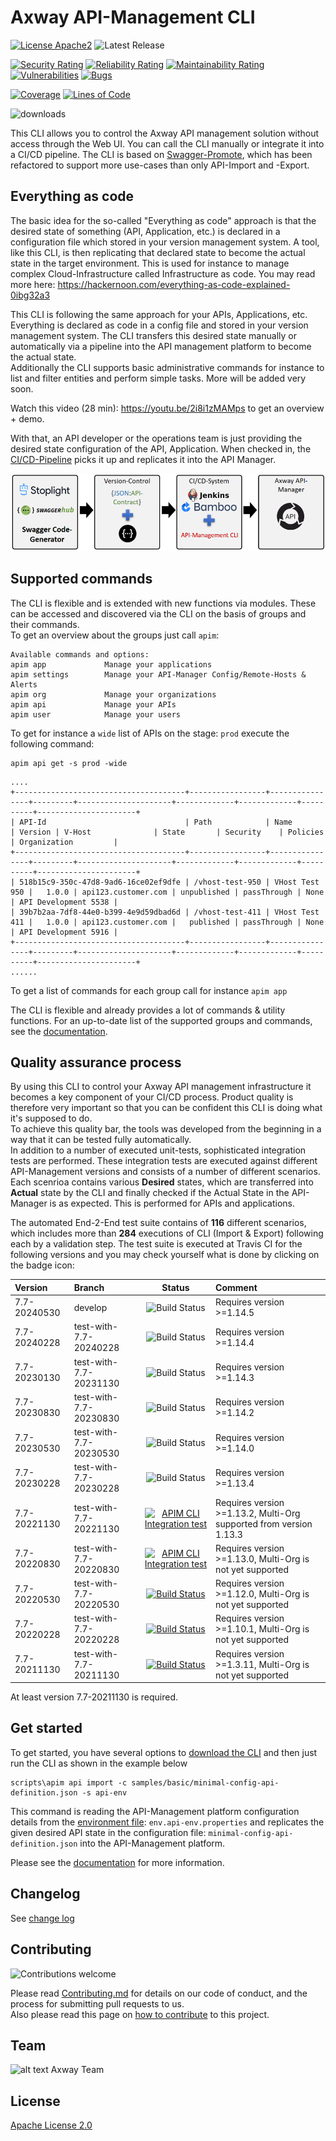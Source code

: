 # Axway API-Management CLI

[![License Apache2](https://img.shields.io/hexpm/l/plug.svg)](http://www.apache.org/licenses/LICENSE-2.0)
![Latest Release](https://img.shields.io/github/v/release/Axway-API-Management-Plus/apim-cli)

[![Security Rating](https://sonarcloud.io/api/project_badges/measure?project=Axway-API-Management-Plus_apim-cli&metric=security_rating)](https://sonarcloud.io/summary/new_code?id=Axway-API-Management-Plus_apim-cli)
[![Reliability Rating](https://sonarcloud.io/api/project_badges/measure?project=Axway-API-Management-Plus_apim-cli&metric=reliability_rating)](https://sonarcloud.io/summary/new_code?id=Axway-API-Management-Plus_apim-cli)
[![Maintainability Rating](https://sonarcloud.io/api/project_badges/measure?project=Axway-API-Management-Plus_apim-cli&metric=sqale_rating)](https://sonarcloud.io/summary/overall?id=Axway-API-Management-Plus_apim-cli)
[![Vulnerabilities](https://sonarcloud.io/api/project_badges/measure?project=Axway-API-Management-Plus_apim-cli&metric=vulnerabilities)](https://sonarcloud.io/summary/overall?id=Axway-API-Management-Plus_apim-cli)
[![Bugs](https://sonarcloud.io/api/project_badges/measure?project=Axway-API-Management-Plus_apim-cli&metric=bugs)](https://sonarcloud.io/summary/new_code?id=Axway-API-Management-Plus_apim-cli)

[![Coverage](https://sonarcloud.io/api/project_badges/measure?project=Axway-API-Management-Plus_apim-cli&metric=coverage)](https://sonarcloud.io/summary/new_code?id=Axway-API-Management-Plus_apim-cli)
[![Lines of Code](https://sonarcloud.io/api/project_badges/measure?project=Axway-API-Management-Plus_apim-cli&metric=ncloc)](https://sonarcloud.io/summary/new_code?id=Axway-API-Management-Plus_apim-cli)


![downloads](https://img.shields.io/github/downloads/Axway-API-Management-Plus/apim-cli/total)


This CLI allows you to control the Axway API management solution without access through the Web UI. You can call the CLI manually or integrate it into a CI/CD pipeline. The CLI is based on [Swagger-Promote](https://github.com/Axway-API-Management-Plus/apimanager-swagger-promote), which has been refactored to support more use-cases than only API-Import and -Export.

## Everything as code
The basic idea for the so-called "Everything as code" approach is that the desired state of something (API, Application, etc.) is declared in a configuration file which stored in your version management system. A tool, like this CLI, is then replicating that declared state to become the actual state in the target environment. This is used for instance to manage complex Cloud-Infrastructure called Infrastructure as code. You may read more here: https://hackernoon.com/everything-as-code-explained-0ibg32a3  
  
This CLI is following the same approach for your APIs, Applications, etc. Everything is declared as code in a config file and stored in your version management system. The CLI transfers this desired state manually or automatically via a pipeline into the API management platform to become the actual state.  
Additionally the CLI supports basic administrative commands for instance to list and filter entities and perform simple tasks. More will be added very soon.    

Watch this video (28 min): https://youtu.be/2i8i1zMAMps to get an overview + demo.

With that, an API developer or the operations team is just providing the desired state configuration of the API, Application. When checked in, the [CI/CD-Pipeline](https://github.com/Axway-API-Management-Plus/apim-cli/wiki/7.-Pipeline-integration) picks it up and replicates it into the API Manager. 

![API Manager CLI overview](https://github.com/Axway-API-Management-Plus/apim-cli/blob/develop/misc/images/apim-cli-overview.png )

## Supported commands

The CLI is flexible and is extended with new functions via modules. These can be accessed and discovered via the CLI on the basis of groups and their commands.  
To get an overview about the groups just call `apim`:
```
Available commands and options:
apim app             Manage your applications 
apim settings        Manage your API-Manager Config/Remote-Hosts & Alerts
apim org             Manage your organizations
apim api             Manage your APIs 
apim user            Manage your users 
```
To get for instance a `wide` list of APIs on the stage: `prod` execute the following command:
```
apim api get -s prod -wide
```
```
....
+--------------------------------------+-----------------+----------------+---------+---------------------+-------------+-------------+----------+----------------------+
| API-Id                               | Path            | Name           | Version | V-Host              | State       | Security    | Policies | Organization         |
+--------------------------------------+-----------------+----------------+---------+---------------------+-------------+-------------+----------+----------------------+
| 518b15c9-350c-47d8-9ad6-16ce02ef9dfe | /vhost-test-950 | VHost Test 950 |   1.0.0 | api123.customer.com | unpublished | passThrough | None     | API Development 5538 |
| 39b7b2aa-7df8-44e0-b399-4e9d59dbad6d | /vhost-test-411 | VHost Test 411 |   1.0.0 | api123.customer.com |   published | passThrough | None     | API Development 5916 |
+--------------------------------------+-----------------+----------------+---------+---------------------+-------------+-------------+----------+----------------------+
......
```

To get a list of commands for each group call for instance `apim app`

The CLI is flexible and already provides a lot of commands & utility functions. For an up-to-date list of the supported groups and commands, see the [documentation](https://github.com/Axway-API-Management-Plus/apim-cli/wiki#supported-commands).

## Quality assurance process
By using this CLI to control your Axway API management infrastructure it becomes a key component of your CI/CD process. Product quality is therefore very important so that you can be confident this CLI is doing what it's supposed to do.  
To achieve this quality bar, the tools was developed from the beginning in a way that it can be tested fully automatically.  
In addition to a number of executed unit-tests, sophisticated integration tests are performed. These integration tests are executed against different API-Management versions and consists of a number of different scenarios. Each scenrioa contains various __Desired__ states, which are transferred into __Actual__ state by the CLI and finally checked if the Actual State in the API-Manager is as expected. This is performed for APIs and applications.   

The automated End-2-End test suite contains of __116__ different scenarios, which includes more than __284__ executions of CLI (Import & Export) following each by a validation step. The test suite is executed at Travis CI for the following versions and you may check yourself what is done by clicking on the badge icon:  

| Version      | Branch                                              | Status | Comment                                                            | 
|:-------------|:----------------------------------------------------| :---:  |:-------------------------------------------------------------------|
| 7.7-20240530 | develop                                             |![Build Status](https://github.com/Axway-API-Management-Plus/apim-cli/actions/workflows/integration-test.yml/badge.svg)| Requires version >=1.14.5                                          |
| 7.7-20240228 | test-with-7.7-20240228                              |![Build Status](https://github.com/Axway-API-Management-Plus/apim-cli/actions/workflows/integration-test.yml/badge.svg)| Requires version >=1.14.4                                          |
| 7.7-20230130 | test-with-7.7-20231130                              |![Build Status](https://github.com/Axway-API-Management-Plus/apim-cli/actions/workflows/integration-test.yml/badge.svg)| Requires version >=1.14.3                                          |   
| 7.7-20230830 | test-with-7.7-20230830                              |![Build Status](https://github.com/Axway-API-Management-Plus/apim-cli/actions/workflows/integration-test.yml/badge.svg)| Requires version >=1.14.2                                          |   
| 7.7-20230530 | test-with-7.7-20230530                              |![Build Status](https://github.com/Axway-API-Management-Plus/apim-cli/actions/workflows/integration-test.yml/badge.svg)| Requires version >=1.14.0                                          |   
| 7.7-20230228 | test-with-7.7-20230228                              |![Build Status](https://github.com/Axway-API-Management-Plus/apim-cli/actions/workflows/integration-test.yml/badge.svg)| Requires version >=1.13.4                                          |
| 7.7-20221130 | test-with-7.7-20221130                              |[![APIM CLI Integration test](https://github.com/Axway-API-Management-Plus/apim-cli/actions/workflows/integration-test.yml/badge.svg)](https://github.com/Axway-API-Management-Plus/apim-cli/actions/workflows/integration-test.yml)| Requires version >=1.13.2, Multi-Org supported from version 1.13.3 |
| 7.7-20220830 | test-with-7.7-20220830                              |[![APIM CLI Integration test](https://github.com/Axway-API-Management-Plus/apim-cli/actions/workflows/integration-test.yml/badge.svg?branch=test-with-7.7-20220830)](https://github.com/Axway-API-Management-Plus/apim-cli/actions/workflows/integration-test.yml)| Requires version >=1.13.0, Multi-Org is not yet supported          |
| 7.7-20220530 | test-with-7.7-20220530                              | [![Build Status](https://img.shields.io/travis/Axway-API-Management-Plus/apim-cli/test-with-7.7-20211130)](https://app.travis-ci.com/github/Axway-API-Management-Plus/apim-cli/branches)| Requires version >=1.12.0, Multi-Org is not yet supported          |
| 7.7-20220228 | test-with-7.7-20220228                              | [![Build Status](https://img.shields.io/travis/Axway-API-Management-Plus/apim-cli/test-with-7.7-20220228)](https://app.travis-ci.com/github/Axway-API-Management-Plus/apim-cli/branches)| Requires version >=1.10.1, Multi-Org is not yet supported          |
| 7.7-20211130 | test-with-7.7-20211130                              | [![Build Status](https://img.shields.io/travis/Axway-API-Management-Plus/apim-cli/test-with-7.7-20211130)](https://app.travis-ci.com/github/Axway-API-Management-Plus/apim-cli/branches)| Requires version >=1.3.11, Multi-Org is not yet supported          |


At least version 7.7-20211130 is required.  

## Get started

To get started, you have several options to [download the CLI](https://github.com/Axway-API-Management-Plus/apim-cli/wiki/1.-How-to-get-started) and then just run the CLI as shown in the example below

```
scripts\apim api import -c samples/basic/minimal-config-api-definition.json -s api-env
```
This command is reading the API-Management platform configuration details from the [environment file](https://github.com/Axway-API-Management-Plus/apim-cli/wiki/8.2.-Environment-property-files): `env.api-env.properties` and replicates the given desired API state in the configuration file: `minimal-config-api-definition.json` into the API-Management platform. 

Please see the [documentation](https://github.com/Axway-API-Management-Plus/apim-cli/wikis) for more information.  

## Changelog
See [change log](CHANGELOG.md)

## Contributing

![Contributions welcome](https://img.shields.io/badge/contributions-welcome-brightgreen)  

Please read [Contributing.md](https://github.com/Axway-API-Management-Plus/Common/blob/master/Contributing.md) for details on our code of conduct, and the process for submitting pull requests to us.  
Also please read this page on [how to contribute](https://github.com/Axway-API-Management-Plus/apimanager-swagger-promote/wiki/7.1-Contribute-to-this-project) to this project.

## Team

![alt text][Axwaylogo] Axway Team

[Axwaylogo]: https://github.com/Axway-API-Management/Common/blob/master/img/AxwayLogoSmall.png  "Axway logo"


## License
[Apache License 2.0](/LICENSE)
 
